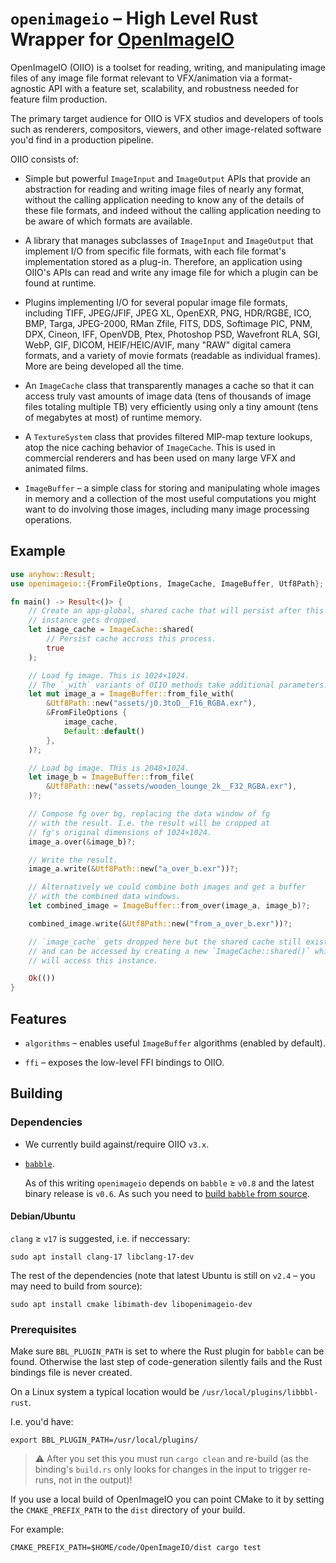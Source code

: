 # `openimageio` – High Level Rust Wrapper for [OpenImageIO](https://github.com/AcademySoftwareFoundation/OpenImageIO)

OpenImageIO (OIIO) is a toolset for reading, writing, and manipulating image
files of any image file format relevant to VFX/animation via a format-agnostic
API with a feature set, scalability, and robustness needed for feature film
production.

The primary target audience for OIIO is VFX studios and developers of tools
such as renderers, compositors, viewers, and other image-related software you'd
find in a production pipeline.

OIIO consists of:

- Simple but powerful `ImageInput` and `ImageOutput` APIs that provide an
  abstraction for reading and writing image files of nearly any format, without
  the calling application needing to know any of the details of these file
  formats, and indeed without the calling application needing to be aware of
  which formats are available.

- A library that manages subclasses of `ImageInput` and `ImageOutput` that
  implement I/O from specific file formats, with each file format's
  implementation stored as a plug-in. Therefore, an application using OIIO's
  APIs can read and write any image file for which a plugin can be found at
  runtime.

- Plugins implementing I/O for several popular image file formats, including
  TIFF, JPEG/JFIF, JPEG XL, OpenEXR, PNG, HDR/RGBE, ICO, BMP, Targa, JPEG-2000,
  RMan Zfile, FITS, DDS, Softimage PIC, PNM, DPX, Cineon, IFF, OpenVDB, Ptex,
  Photoshop PSD, Wavefront RLA, SGI, WebP, GIF, DICOM, HEIF/HEIC/AVIF, many
  "RAW" digital camera formats, and a variety of movie formats (readable as
  individual frames). More are being developed all the time.

- An `ImageCache` class that transparently manages a cache so that it can
  access truly vast amounts of image data (tens of thousands of image files
  totaling multiple TB) very efficiently using only a tiny amount (tens of
  megabytes at most) of runtime memory.

- A `TextureSystem` class that provides filtered MIP-map texture lookups, atop
  the nice caching behavior of `ImageCache`. This is used in commercial
  renderers and has been used on many large VFX and animated films.

- `ImageBuffer` – a simple class for storing and manipulating whole images in
  memory and a collection of the most useful computations you might want to do
  involving those images, including many image processing operations.

## Example

```rust
use anyhow::Result;
use openimageio::{FromFileOptions, ImageCache, ImageBuffer, Utf8Path};

fn main() -> Result<()> {
    // Create an app-global, shared cache that will persist after this
    // instance gets dropped.
    let image_cache = ImageCache::shared(
        // Persist cache accross this process.
        true
    );

    // Load fg image. This is 1024×1024.
    // The `_with` variants of OIIO methods take additional parameters.
    let mut image_a = ImageBuffer::from_file_with(
        &Utf8Path::new("assets/j0.3toD__F16_RGBA.exr"),
        &FromFileOptions {
            image_cache,
            Default::default()
        },
    )?;

    // Load bg image. This is 2048×1024.
    let image_b = ImageBuffer::from_file(
        &Utf8Path::new("assets/wooden_lounge_2k__F32_RGBA.exr"),
    )?;

    // Compose fg over bg, replacing the data window of fg
    // with the result. I.e. the result will be cropped at
    // fg's original dimensions of 1024×1024.
    image_a.over(&image_b)?;

    // Write the result.
    image_a.write(&Utf8Path::new("a_over_b.exr"))?;

    // Alternatively we could combine both images and get a buffer
    // with the combined data windows.
    let combined_image = ImageBuffer::from_over(image_a, image_b)?;

    combined_image.write(&Utf8Path::new("from_a_over_b.exr"))?;

    // `image_cache` gets dropped here but the shared cache still exists
    // and can be accessed by creating a new `ImageCache::shared()` which
    // will access this instance.

    Ok(())
}
```

## Features

- `algorithms` – enables useful `ImageBuffer` algorithms (enabled by default).

- `ffi` – exposes the low-level FFI bindings to OIIO.

## Building

### Dependencies

- We currently build against/require OIIO `v3.x`.

- [`babble`](https://github.com/anderslanglands/babble).

  As of this writing `openimageio` depends on `babble` ≥ `v0.8` and the
  latest binary release is `v0.6`. As such you need to
  [build `babble` from source](https://github.com/anderslanglands/babble?tab=readme-ov-file#building-babble-from-source).

#### Debian/Ubuntu

`clang` ≥ `v17` is suggested, i.e. if neccessary:

```
sudo apt install clang-17 libclang-17-dev
```

The rest of the dependencies (note that latest Ubuntu is still on `v2.4` – you
may need to build from source):

```
sudo apt install cmake libimath-dev libopenimageio-dev
```

### Prerequisites

Make sure `BBL_PLUGIN_PATH` is set to where the Rust plugin for `babble` can be
found.
Otherwise the last step of code-generation silently fails and the Rust bindings
file is never created.

On a Linux system a typical location would be `/usr/local/plugins/libbbl-rust`.

I.e. you'd have:

```shell
export BBL_PLUGIN_PATH=/usr/local/plugins/
```

> ⚠️ After you set this you must run `cargo clean` and re-build (as the binding's
> `build.rs` only looks for changes in the input to trigger re-runs, not in the
> output)!

If you use a local build of OpenImageIO you can point CMake to it by setting
the `CMAKE_PREFIX_PATH` to the `dist` directory of your build.

For example:

```
CMAKE_PREFIX_PATH=$HOME/code/OpenImageIO/dist cargo test
```
